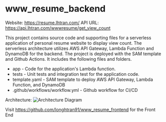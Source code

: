 # www_resume_backend
Website: https://resume.lhtran.com/
API URL: https://api.lhtran.com/wwwresume/get_view_count

This project contains source code and supporting files for a serverless application of personal resume website to display view count. The serverless architecture utilizes AWS API Gateway, Lambda Function and DynamoDB for the backend. The project is deployed with the SAM template and Github Actions. It includes the following files and folders.

- app - Code for the application's Lambda function.
- tests - Unit tests and integration test for the application code. 
- template.yaml - SAM template to deploy AWS API Gateway, Lambda Function, and DynamoDB
- .github/workflows/workflow.yml - Github workflow for CI/CD

Architecture:
![Architecture Diagram](https://i.imgur.com/uXJ6Qrx.jpg)

Visit https://github.com/longhtran91/www_resume_frontend for the Front End

